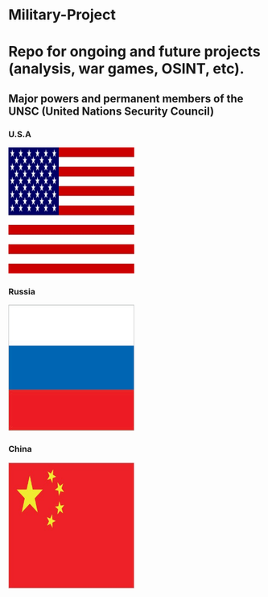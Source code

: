 # Military-Project
<h1>Repo for ongoing and future projects (analysis, war games, OSINT, etc).</h1>

<h2>Major powers and permanent members of the UNSC (United Nations Security Council)</h2>
<h3>U.S.A</h3>
<img src=asset/US-flag.jpg height=250 width=250>
<h3>Russia</h3>
<img src=asset/RS-flag.jpg height=250 width=250>
<h3>China</h3>
<img src=asset/CH-flag.jpg height=250 width=250>
